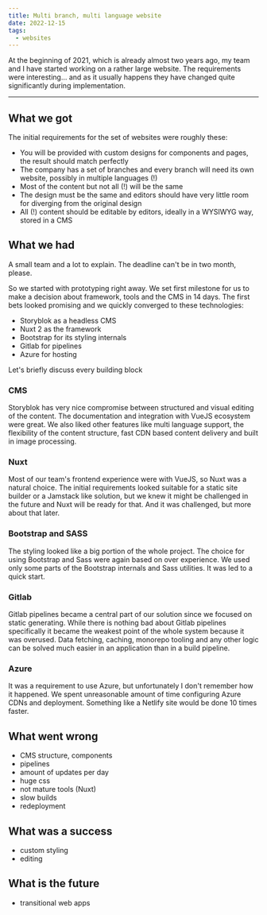 ```yaml
---
title: Multi branch, multi language website
date: 2022-12-15
tags:
  - websites
---
```


At the beginning of 2021, which is already almost two years ago, my team and I
have started working on a rather large website. The requirements were
interesting... and as it usually happens they have changed quite significantly
during implementation.

---

## What we got

The initial requirements for the set of websites were roughly these:

- You will be provided with custom designs for components and pages, the result
  should match perfectly
- The company has a set of branches and every branch will need its own website,
  possibly in multiple languages (!)
- Most of the content but not all (!) will be the same
- The design must be the same and editors should have very little room for
  diverging from the original design
- All (!) content should be editable by editors, ideally in a WYSIWYG way,
  stored in a CMS

## What we had

A small team and a lot to explain. The deadline can't be in two month, please.

So we started with prototyping right away. We set first milestone for us to make
a decision about framework, tools and the CMS in 14 days. The first bets looked
promising and we quickly converged to these technologies:

- Storyblok as a headless CMS
- Nuxt 2 as the framework
- Bootstrap for its styling internals
- Gitlab for pipelines
- Azure for hosting

Let's briefly discuss every building block

### CMS

Storyblok has very nice compromise between structured and visual editing of the
content. The documentation and integration with VueJS ecosystem were great. We
also liked other features like multi language support, the flexibility of the
content structure, fast CDN based content delivery and built in image
processing.

### Nuxt

Most of our team's frontend experience were with VueJS, so Nuxt was a natural
choice. The initial requirements looked suitable for a static site builder or a
Jamstack like solution, but we knew it might be challenged in the future and
Nuxt will be ready for that. And it was challenged, but more about that later.

### Bootstrap and SASS

The styling looked like a big portion of the whole project. The choice for using
Bootstrap and Sass were again based on over experience. We used only some parts
of the Bootstrap internals and Sass utilities. It was led to a quick start.

### Gitlab

Gitlab pipelines became a central part of our solution since we focused on
static generating. While there is nothing bad about Gitlab pipelines
specifically it became the weakest point of the whole system because it was
overused. Data fetching, caching, monorepo tooling and any other logic can be
solved much easier in an application than in a build pipeline.

### Azure

It was a requirement to use Azure, but unfortunately I don't remember how it
happened. We spent unreasonable amount of time configuring Azure CDNs and
deployment. Something like a Netlify site would be done 10 times faster.

## What went wrong

- CMS structure, components
- pipelines
- amount of updates per day
- huge css
- not mature tools (Nuxt)
- slow builds
- redeployment

## What was a success

- custom styling
- editing

## What is the future

- transitional web apps
